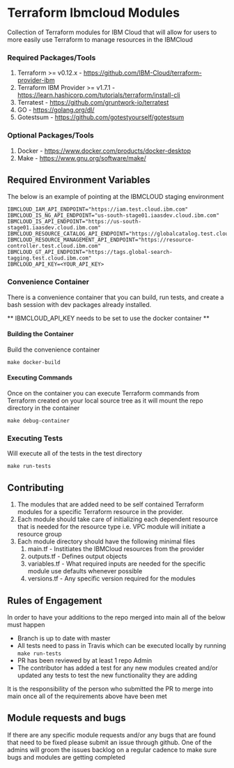 # Terraform Ibmcloud Modules
Collection of Terraform modules for IBM Cloud that will allow for users to more easily use Terraform to manage resources in the IBMCloud

### Required Packages/Tools ###
1. Terraform >= v0.12.x - https://github.com/IBM-Cloud/terraform-provider-ibm
2. Terraform IBM Provider >= v1.7.1 - https://learn.hashicorp.com/tutorials/terraform/install-cli
3. Terratest - https://github.com/gruntwork-io/terratest
4. GO - https://golang.org/dl/
5. Gotestsum - https://github.com/gotestyourself/gotestsum

### Optional Packages/Tools ###
1. Docker - https://www.docker.com/products/docker-desktop
2. Make - https://www.gnu.org/software/make/

## Required Environment Variables ##
The below is an example of pointing at the IBMCLOUD staging environment
```IBMCLOUD_API_ENDPOINT="https://test.cloud.ibm.com"
IBMCLOUD_IAM_API_ENDPOINT="https://iam.test.cloud.ibm.com"
IBMCLOUD_IS_NG_API_ENDPOINT="us-south-stage01.iaasdev.cloud.ibm.com"
IBMCLOUD_IS_API_ENDPOINT="https://us-south-stage01.iaasdev.cloud.ibm.com"
IBMCLOUD_RESOURCE_CATALOG_API_ENDPOINT="https://globalcatalog.test.cloud.ibm.com"
IBMCLOUD_RESOURCE_MANAGEMENT_API_ENDPOINT="https://resource-controller.test.cloud.ibm.com"
IBMCLOUD_GT_API_ENDPOINT="https://tags.global-search-tagging.test.cloud.ibm.com"
IBMCLOUD_API_KEY=<YOUR_API_KEY>
```

### Convenience Container ###
There is a convenience container that you can build, run tests, and create a bash session with dev packages already installed.  

** IBMCLOUD_API_KEY needs to be set to use the docker container **

#### Building the Container ####
Build the convenience container
```
make docker-build
```

#### Executing Commands ####
Once on the container you can execute Terraform commands from Terraform created on your local source tree as it will mount the repo directory in the container
```
make debug-container
```

### Executing Tests ###
Will execute all of the tests in the test directory
```
make run-tests
```

## Contributing ##
1. The modules that are added need to be self contained Terraform modules for a specific Terraform resource in the provider.
2. Each module should take care of initializing each dependent resource that is needed for the resource type i.e. VPC module will initiate a resource group
3. Each module directory should have the following minimal files
    1. main.tf - Institiates the IBMCloud resources from the provider
    2. outputs.tf - Defines output objects
    3. variables.tf - What required inputs are needed for the specific module use defaults whenever possible
    4. versions.tf - Any specific version required for the modules

## Rules of Engagement ##
In order to have your additions to the repo merged into main all of the below must happen
* Branch is up to date with master
* All tests need to pass in Travis which can be executed locally by running  
```make run-tests``` 
* PR has been reviewed by at least 1 repo Admin
* The contributor has added a test for any new modules created and/or updated any tests to test the new functionality they are adding

It is the responsibility of the person who submitted the PR to merge into main once all of the requirements above have been met

## Module requests and bugs ##
If there are any specific module requests and/or any bugs that are found that need to be fixed please submit an issue through github.  One of the admins will groom the issues backlog on a regular cadence to make sure bugs and modules are getting completed 